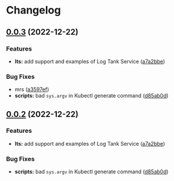 # Changelog

## [0.0.3](https://github.com/FrangipaneTeam/provider-flexibleengine/compare/v0.0.2...v0.0.3) (2022-12-22)


### Features

* **lts:** add support and examples of Log Tank Service ([a7a2bbe](https://github.com/FrangipaneTeam/provider-flexibleengine/commit/a7a2bbe97a6d7bde8da0333d1f8ad14fb6f12bc2))


### Bug Fixes

* mrs ([a3597ef](https://github.com/FrangipaneTeam/provider-flexibleengine/commit/a3597efc3ba606cab2e666d6455c9af36f3e4310))
* **scripts:** bad `sys.argv` in Kubectl generate command ([d85ab0d](https://github.com/FrangipaneTeam/provider-flexibleengine/commit/d85ab0d04a476354dd4111466b800ae0fe669c48))

## [0.0.2](https://github.com/FrangipaneTeam/provider-flexibleengine/compare/v0.0.1...v0.0.2) (2022-12-22)


### Features

* **lts:** add support and examples of Log Tank Service ([a7a2bbe](https://github.com/FrangipaneTeam/provider-flexibleengine/commit/a7a2bbe97a6d7bde8da0333d1f8ad14fb6f12bc2))


### Bug Fixes

* **scripts:** bad `sys.argv` in Kubectl generate command ([d85ab0d](https://github.com/FrangipaneTeam/provider-flexibleengine/commit/d85ab0d04a476354dd4111466b800ae0fe669c48))
